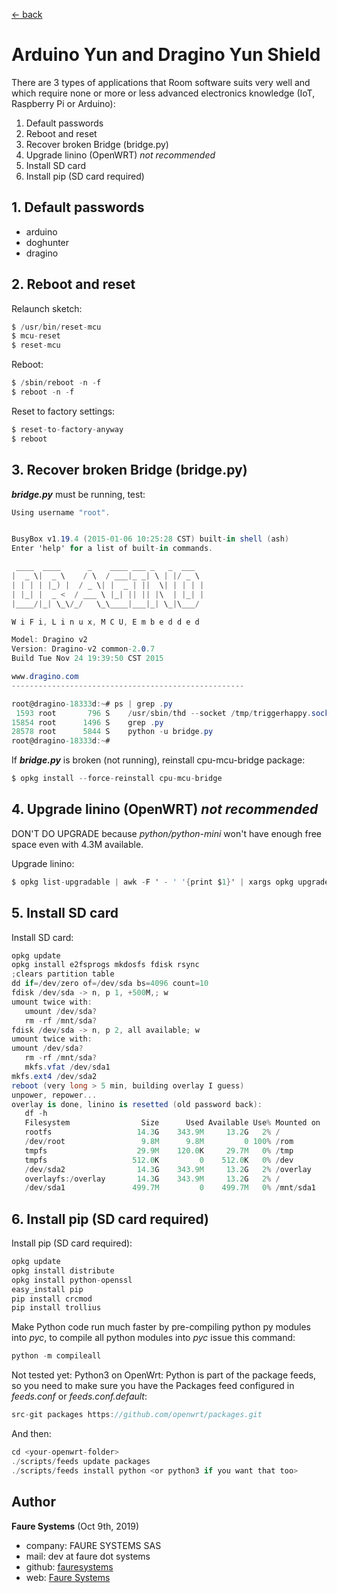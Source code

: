 ﻿[<- back](README.md)

# Arduino Yun and Dragino Yun Shield
There are 3 types of applications that Room software suits very well and which require none or more or less advanced electronics knowledge (IoT, Raspberry Pi or Arduino):
1. Default passwords
2. Reboot and reset
3. Recover broken Bridge (bridge.py)
4. Upgrade linino (OpenWRT) *not recommended*
5. Install SD card
6. Install pip (SD card required)

## 1. Default passwords
* arduino
* doghunter
* dragino


## 2. Reboot and reset
Relaunch sketch:
```csharp
$ /usr/bin/reset-mcu
$ mcu-reset
$ reset-mcu
```
Reboot:
```csharp
$ /sbin/reboot -n -f
$ reboot -n -f
```
Reset to factory settings:
```csharp
$ reset-to-factory-anyway
$ reboot
```

## 3. Recover broken Bridge (bridge.py)
***bridge.py*** must be running, test:
```csharp
Using username "root".


BusyBox v1.19.4 (2015-01-06 10:25:28 CST) built-in shell (ash)
Enter 'help' for a list of built-in commands.

 ____  ____      _    ____ ___ _   _  ___
|  _ \|  _ \    / \  / ___|_ _| \ | |/ _ \
| | | | |_) |  / _ \| |  _ | ||  \| | | | |
| |_| |  _ <  / ___ \ |_| || || |\  | |_| |
|____/|_| \_\/_/   \_\____|___|_| \_|\___/

W i F i, L i n u x, M C U, E m b e d d e d

Model: Dragino v2
Version: Dragino-v2 common-2.0.7
Build Tue Nov 24 19:39:50 CST 2015

www.dragino.com
----------------------------------------------------

root@dragino-18333d:~# ps | grep .py
 1593 root       796 S    /usr/sbin/thd --socket /tmp/triggerhappy.socket --tr
15854 root      1496 S    grep .py
28578 root      5844 S    python -u bridge.py
root@dragino-18333d:~#
```

If ***bridge.py*** is broken (not running), reinstall cpu-mcu-bridge package:
```csharp
$ opkg install --force-reinstall cpu-mcu-bridge
```

## 4. Upgrade linino (OpenWRT) *not recommended*
DON'T DO UPGRADE because *python/python-mini* won't have enough free space even with 4.3M available.

Upgrade linino:
```csharp
$ opkg list-upgradable | awk -F ' - ' '{print $1}' | xargs opkg upgrade
```

## 5. Install SD card
Install SD card:
```csharp
opkg update
opkg install e2fsprogs mkdosfs fdisk rsync
;clears partition table
dd if=/dev/zero of=/dev/sda bs=4096 count=10
fdisk /dev/sda -> n, p 1, +500M,; w
umount twice with:
   umount /dev/sda?
   rm -rf /mnt/sda?
fdisk /dev/sda -> n, p 2, all available; w
umount twice with:
umount /dev/sda?
   rm -rf /mnt/sda?
   mkfs.vfat /dev/sda1
mkfs.ext4 /dev/sda2
reboot (very long > 5 min, building overlay I guess)
unpower, repower...
overlay is done, linino is resetted (old password back):
   df -h
   Filesystem                Size      Used Available Use% Mounted on
   rootfs                   14.3G    343.9M     13.2G   2% /
   /dev/root                 9.8M      9.8M         0 100% /rom
   tmpfs                    29.9M    120.0K     29.7M   0% /tmp
   tmpfs                   512.0K         0    512.0K   0% /dev
   /dev/sda2                14.3G    343.9M     13.2G   2% /overlay
   overlayfs:/overlay       14.3G    343.9M     13.2G   2% /
   /dev/sda1               499.7M         0    499.7M   0% /mnt/sda1
```

## 6. Install pip (SD card required)
Install pip (SD card required):
```csharp
opkg update  
opkg install distribute  
opkg install python-openssl  
easy_install pip
pip install crcmod
pip install trollius
```

Make Python code run much faster by pre-compiling python py modules into *pyc*, 
to compile all python modules into *pyc* issue this command:
```csharp
python -m compileall
```

Not tested yet:
Python3 on OpenWrt: Python is part of the package feeds, so you need to make sure you have 
the Packages feed configured in *feeds.conf* or *feeds.conf.default*:
```csharp
src-git packages https://github.com/openwrt/packages.git
```

And then:
```csharp
cd <your-openwrt-folder>
./scripts/feeds update packages 
./scripts/feeds install python <or python3 if you want that too>
```


## Author

**Faure Systems** (Oct 9th, 2019)
* company: FAURE SYSTEMS SAS
* mail: dev at faure dot systems
* github: <a href="https://github.com/fauresystems?tab=repositories" target="_blank">fauresystems</a>
* web: <a href="https://faure.systems/" target="_blank">Faure Systems</a>